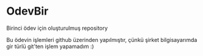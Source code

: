 # OdevBir
Birinci ödev için oluşturulmuş repository

Bu ödevin işlemleri github üzerinden yapılmıştır, çünkü şirket bilgisayarımda gir türlü git'ten işlem yapamadım :)


